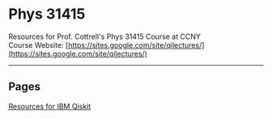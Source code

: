 # Phys 31415
Resources for Prof. Cottrell's Phys 31415 Course at CCNY\
Course Website: [https://sites.google.com/site/qilectures/](https://sites.google.com/site/qilectures/)

***

## Pages
[Resources for IBM Qiskit](QiskitResources)
